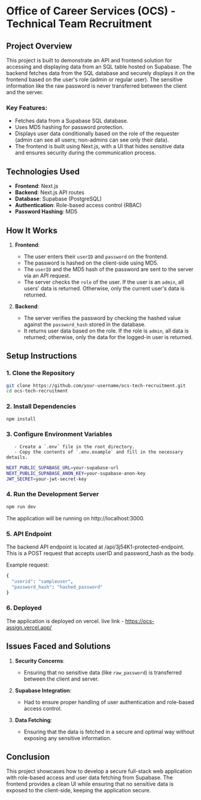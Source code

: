 # Office of Career Services (OCS) - Technical Team Recruitment

## Project Overview

This project is built to demonstrate an API and frontend solution for accessing and displaying data from an SQL table hosted on Supabase. The backend fetches data from the SQL database and securely displays it on the frontend based on the user's role (admin or regular user). The sensitive information like the raw password is never transferred between the client and the server.

### Key Features:
- Fetches data from a Supabase SQL database.
- Uses MD5 hashing for password protection.
- Displays user data conditionally based on the role of the requester (admin can see all users; non-admins can see only their data).
- The frontend is built using Next.js, with a UI that hides sensitive data and ensures security during the communication process.

## Technologies Used
- **Frontend**: Next.js
- **Backend**: Next.js API routes
- **Database**: Supabase (PostgreSQL)
- **Authentication**: Role-based access control (RBAC)
- **Password Hashing**: MD5

## How It Works

1. **Frontend**:
   - The user enters their `userID` and `password` on the frontend.
   - The password is hashed on the client-side using MD5.
   - The `userID` and the MD5 hash of the password are sent to the server via an API request.
   - The server checks the `role` of the user. If the user is an `admin`, all users' data is returned. Otherwise, only the current user's data is returned.

2. **Backend**:
   - The server verifies the password by checking the hashed value against the `password_hash` stored in the database.
   - It returns user data based on the role. If the role is `admin`, all data is returned; otherwise, only the data for the logged-in user is returned.

## Setup Instructions

### 1. Clone the Repository

```bash
git clone https://github.com/your-username/ocs-tech-recruitment.git
cd ocs-tech-recruitment
```

### 2. Install Dependencies

```bash
npm install
```

### 3. Configure Environment Variables
       - Create a `.env` file in the root directory.
       - Copy the contents of `.env.example` and fill in the necessary details.

```bash
NEXT_PUBLIC_SUPABASE_URL=your-supabase-url
NEXT_PUBLIC_SUPABASE_ANON_KEY=your-supabase-anon-key
JWT_SECRET=your-jwt-secret-key
```

### 4. Run the Development Server

```bash
npm run dev
```
The application will be running on http://localhost:3000.

### 5. API Endpoint
The backend API endpoint is located at /api/3j54K1-protected-endpoint. This is a POST request that accepts userID and password_hash as the body.

Example request:
```bash
{
  "userid": "sampleuser",
  "password_hash": "hashed_password"
}
```

### 6. Deployed
The application is deployed on vercel.
live link - https://ocs-assign.vercel.app/

## Issues Faced and Solutions

1. **Security Concerns**:
   - Ensuring that no sensitive data (like `raw_password`) is transferred between the client and server.

2. **Supabase Integration**:
   - Had to ensure proper handling of user authentication and role-based access control.

3. **Data Fetching**:
   - Ensuring that the data is fetched in a secure and optimal way without exposing any sensitive information.

## Conclusion
This project showcases how to develop a secure full-stack web application with role-based access and user data fetching from Supabase. The frontend provides a clean UI while ensuring that no sensitive data is exposed to the client-side, keeping the application secure.